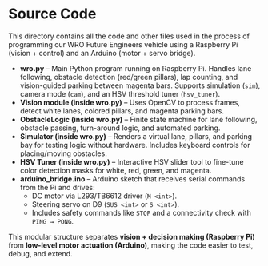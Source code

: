 # Source Code

This directory contains all the code and other files used in the process of programming our WRO Future Engineers vehicle using a Raspberry Pi (vision + control) and an Arduino (motor + servo bridge).

- **wro.py** – Main Python program running on Raspberry Pi. Handles lane following, obstacle detection (red/green pillars), lap counting, and vision-guided parking between magenta bars. Supports simulation (`sim`), camera mode (`cam`), and an HSV threshold tuner (`hsv_tuner`).
- **Vision module (inside wro.py)** – Uses OpenCV to process frames, detect white lanes, colored pillars, and magenta parking bars.
- **ObstacleLogic (inside wro.py)** – Finite state machine for lane following, obstacle passing, turn-around logic, and automated parking.
- **Simulator (inside wro.py)** – Renders a virtual lane, pillars, and parking bay for testing logic without hardware. Includes keyboard controls for placing/moving obstacles.
- **HSV Tuner (inside wro.py)** – Interactive HSV slider tool to fine-tune color detection masks for white, red, green, and magenta.
- **arduino_bridge.ino** – Arduino sketch that receives serial commands from the Pi and drives:  
  - DC motor via L293/TB6612 driver (`M <int>`).  
  - Steering servo on D9 (`SUS <int>` or `S <int>`).  
  - Includes safety commands like `STOP` and a connectivity check with `PING → PONG`.

This modular structure separates **vision + decision making (Raspberry Pi)** from **low-level motor actuation (Arduino)**, making the code easier to test, debug, and extend.
